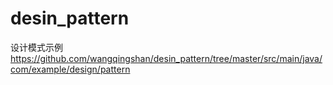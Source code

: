# desin_pattern
设计模式示例
https://github.com/wangqingshan/desin_pattern/tree/master/src/main/java/com/example/design/pattern
